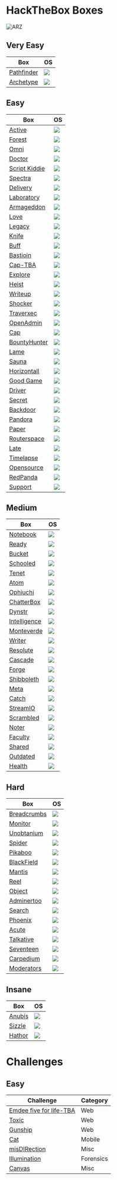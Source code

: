 # HackTheBox Boxes

![ARZ](https://www.hackthebox.eu/badge/image/283411)

## Very Easy
Box                                                                                                              | OS
---                                                                                                              | ---       
[Pathfinder](https://github.com/AbdullahRizwan101/CTF-Writeups/blob/master/HackTheBox/Pathfinder.md)             | <img src="https://i.imgur.com/8SPmSeo.gif"/>
[Archetype](https://github.com/AbdullahRizwan101/CTF-Writeups/blob/master/HackTheBox/Archetype.md)               | <img src="https://i.imgur.com/8SPmSeo.gif"/>

## Easy

Box                                                                                                              | OS
---                                                                                                              | ---       
[Active](https://github.com/AbdullahRizwan101/CTF-Writeups/blob/master/HackTheBox/Active.md)                     | <img src="https://i.imgur.com/8SPmSeo.gif"/>
[Forest](https://github.com/AbdullahRizwan101/CTF-Writeups/blob/master/HackTheBox/Forest.md)                     |  <img src="https://i.imgur.com/8SPmSeo.gif"/>
[Omni](https://github.com/AbdullahRizwan101/CTF-Writeups/blob/master/HackTheBox/Omni.md)                         | <img src="https://i.imgur.com/8SPmSeo.gif"/>
[Doctor](https://github.com/AbdullahRizwan101/CTF-Writeups/blob/master/HackTheBox/Doctor.md)                     | <img src= "https://i.imgur.com/hZoovNY.png"/>
[Script Kiddie](https://github.com/AbdullahRizwan101/CTF-Writeups/blob/master/HackTheBox/Script_Kiddie.md)       | <img src="https://i.imgur.com/hZoovNY.png"/>
[Spectra](https://github.com/AbdullahRizwan101/CTF-Writeups/blob/master/HackTheBox/Spectra.md)                   | <img src="https://i.imgur.com/hZoovNY.png"/>
[Delivery](https://github.com/AbdullahRizwan101/CTF-Writeups/blob/master/HackTheBox/Deilvery.md)                 | <img src="https://i.imgur.com/hZoovNY.png"/> 
[Laboratory](https://github.com/AbdullahRizwan101/CTF-Writeups/blob/master/HackTheBox/Laboratory.md)             | <img src="https://i.imgur.com/hZoovNY.png"/> 
[Armageddon](https://github.com/AbdullahRizwan101/CTF-Writeups/blob/master/HackTheBox/Armageddon.md)             | <img src="https://i.imgur.com/hZoovNY.png"/>
[Love](https://github.com/AbdullahRizwan101/CTF-Writeups/blob/master/HackTheBox/Love.md)                         | <img src="https://i.imgur.com/8SPmSeo.gif"/>
[Legacy](https://github.com/AbdullahRizwan101/CTF-Writeups/blob/master/HackTheBox/Legacy.md)                     | <img src="https://i.imgur.com/8SPmSeo.gif"/>
[Knife](https://github.com/AbdullahRizwan101/CTF-Writeups/blob/master/HackTheBox/Knife.md)                       | <img src="https://i.imgur.com/hZoovNY.png"/>
[Buff](https://github.com/AbdullahRizwan101/CTF-Writeups/blob/master/HackTheBox/Buff.md)                         | <img src="https://i.imgur.com/8SPmSeo.gif"/>
[Bastioin](https://github.com/AbdullahRizwan101/CTF-Writeups/blob/master/HackTheBox/Bastion.md)                  | <img src="https://i.imgur.com/8SPmSeo.gif"/>
[Cap-TBA](https://github.com/AbdullahRizwan101/CTF-Writeups/blob/master/HackTheBox/Cap.md)                           | <img src="https://i.imgur.com/hZoovNY.png"/>
[Explore](https://github.com/AbdullahRizwan101/CTF-Writeups/blob/master/HackTheBox/Explore.md)              | <img src="https://i.imgur.com/eZSccPd.png"/>
[Heist](https://github.com/AbdullahRizwan101/CTF-Writeups/blob/master/HackTheBox/Heist.md)                   | <img src="https://i.imgur.com/8SPmSeo.gif"/>
[Writeup](https://github.com/AbdullahRizwan101/CTF-Writeups/blob/master/HackTheBox/Writeup.md)                 | <img src="https://i.imgur.com/hZoovNY.png"/>
[Shocker](https://github.com/AbdullahRizwan101/CTF-Writeups/blob/master/HackTheBox/Shocker.md)                 | <img src="https://i.imgur.com/hZoovNY.png"/>
[Traverxec](https://github.com/AbdullahRizwan101/CTF-Writeups/blob/master/HackTheBox/Traverxec.md)             | <img src="https://i.imgur.com/hZoovNY.png"/>
[OpenAdmin](https://github.com/AbdullahRizwan101/CTF-Writeups/blob/master/HackTheBox/OpenAdmin.md)             | <img src="https://i.imgur.com/hZoovNY.png"/>
[Cap](https://github.com/AbdullahRizwan101/CTF-Writeups/blob/master/HackTheBox/Cap.md)                         | <img src="https://i.imgur.com/hZoovNY.png"/>
[BountyHunter](https://github.com/AbdullahRizwan101/CTF-Writeups/blob/master/HackTheBox/BountyHunter.md)       | <img src="https://i.imgur.com/hZoovNY.png"/>
[Lame](https://github.com/AbdullahRizwan101/CTF-Writeups/blob/master/HackTheBox/Lame.md)                       | <img src="https://i.imgur.com/hZoovNY.png"/>
[Sauna](https://github.com/AbdullahRizwan101/CTF-Writeups/blob/master/HackTheBox/Sauna.md)                     | <img src="https://i.imgur.com/8SPmSeo.gif"/>
[Horizontall](https://github.com/AbdullahRizwan101/CTF-Writeups/blob/master/HackTheBox/Horizontall.md)         | <img src="https://i.imgur.com/hZoovNY.png"/>
[Good Game](https://github.com/AbdullahRizwan101/CTF-Writeups/blob/master/HackTheBox/GoodGame.md)              | <img src="https://i.imgur.com/hZoovNY.png"/>
[Driver](https://github.com/AbdullahRizwan101/CTF-Writeups/blob/master/HackTheBox/Driver.md)                   | <img src="https://i.imgur.com/8SPmSeo.gif"/>
[Secret](https://github.com/AbdullahRizwan101/CTF-Writeups/blob/master/HackTheBox/Secret.md)                   | <img src="https://i.imgur.com/hZoovNY.png"/>
[Backdoor](https://github.com/AbdullahRizwan101/CTF-Writeups/blob/master/HackTheBox/Backdoor.md)               | <img src="https://i.imgur.com/hZoovNY.png"/>
[Pandora](https://github.com/AbdullahRizwan101/CTF-Writeups/blob/master/HackTheBox/Pandora.md)                 | <img src="https://i.imgur.com/hZoovNY.png"/>
[Paper](https://github.com/AbdullahRizwan101/CTF-Writeups/blob/master/HackTheBox/Paper.md)                     | <img src="https://i.imgur.com/hZoovNY.png"/>
[Routerspace](https://github.com/AbdullahRizwan101/CTF-Writeups/blob/master/HackTheBox/Routerspace.md)         | <img src="https://i.imgur.com/hZoovNY.png"/>
[Late](https://github.com/AbdullahRizwan101/CTF-Writeups/blob/master/HackTheBox/Late.md)                       | <img src="https://i.imgur.com/hZoovNY.png"/>
[Timelapse](https://github.com/AbdullahRizwan101/CTF-Writeups/blob/master/HackTheBox/Timelapse.md)             | <img src="https://i.imgur.com/8SPmSeo.gif"/>
[Opensource](https://github.com/AbdullahRizwan101/CTF-Writeups/blob/master/HackTheBox/Opensource.md)           | <img src="https://i.imgur.com/hZoovNY.png"/>
[RedPanda](https://github.com/AbdullahRizwan101/CTF-Writeups/blob/master/HackTheBox/RedPanda.md)               | <img src="https://i.imgur.com/hZoovNY.png"/>
[Support](https://github.com/AbdullahRizwan101/CTF-Writeups/blob/master/HackTheBox/Support.md)                  | <img src="https://i.imgur.com/8SPmSeo.gif"/>

## Medium

Box                                                                                                              | OS
---                                                                                                              | ---
[Notebook](https://github.com/AbdullahRizwan101/CTF-Writeups/blob/master/HackTheBox/Notebook.md)                 | <img src="https://i.imgur.com/hZoovNY.png"/>
[Ready](https://github.com/AbdullahRizwan101/CTF-Writeups/blob/master/HackTheBox/Ready.md)                       | <img src="https://i.imgur.com/hZoovNY.png"/>
[Bucket](https://github.com/AbdullahRizwan101/CTF-Writeups/blob/master/HackTheBox/Bucket.md)                     | <img src="https://i.imgur.com/hZoovNY.png"/>
[Schooled](https://github.com/AbdullahRizwan101/CTF-Writeups/blob/master/HackTheBox/Schooled.md)                 | <img src="https://i.imgur.com/hZoovNY.png"/>
[Tenet](https://github.com/AbdullahRizwan101/CTF-Writeups/blob/master/HackTheBox/Tenet.md)                       | <img src="https://i.imgur.com/hZoovNY.png"/>
[Atom](https://github.com/AbdullahRizwan101/CTF-Writeups/blob/master/HackTheBox/Atom.md)                         | <img src="https://i.imgur.com/8SPmSeo.gif"/>
[Ophiuchi](https://github.com/AbdullahRizwan101/CTF-Writeups/blob/master/HackTheBox/Ophiuchi.md)                 | <img src="https://i.imgur.com/hZoovNY.png"/>
[ChatterBox](https://github.com/AbdullahRizwan101/CTF-Writeups/blob/master/HackTheBox/Chatterbox.md)             | <img src="https://i.imgur.com/8SPmSeo.gif"/>
[Dynstr](https://github.com/AbdullahRizwan101/CTF-Writeups/blob/master/HackTheBox/Dynstr.md)                     | <img src="https://i.imgur.com/hZoovNY.png"/>
[Intelligence](https://github.com/AbdullahRizwan101/CTF-Writeups/blob/master/HackTheBox/Intelligence.md)         | <img src="https://i.imgur.com/8SPmSeo.gif"/>
[Monteverde](https://github.com/AbdullahRizwan101/CTF-Writeups/blob/master/HackTheBox/Monteverde.md)             | <img src="https://i.imgur.com/8SPmSeo.gif"/>
[Writer](https://github.com/AbdullahRizwan101/CTF-Writeups/blob/master/HackTheBox/Writer.md)                     | <img src="https://i.imgur.com/hZoovNY.png"/>
[Resolute](https://github.com/AbdullahRizwan101/CTF-Writeups/blob/master/HackTheBox/Resolute.md)                 | <img src="https://i.imgur.com/8SPmSeo.gif"/>
[Cascade](https://github.com/AbdullahRizwan101/CTF-Writeups/blob/master/HackTheBox/Cascade.md)                   | <img src="https://i.imgur.com/8SPmSeo.gif"/>
[Forge](https://github.com/AbdullahRizwan101/CTF-Writeups/blob/master/HackTheBox/Forge.md)                       | <img src="https://i.imgur.com/hZoovNY.png"/>
[Shibboleth](https://github.com/AbdullahRizwan101/CTF-Writeups/blob/master/HackTheBox/Shibboleth.md)             | <img src="https://i.imgur.com/hZoovNY.png"/>
[Meta](https://github.com/AbdullahRizwan101/CTF-Writeups/blob/master/HackTheBox/Meta.md)                         | <img src="https://i.imgur.com/hZoovNY.png"/>
[Catch](https://github.com/AbdullahRizwan101/CTF-Writeups/blob/master/HackTheBox/Catch.md)                       | <img src="https://i.imgur.com/hZoovNY.png"/>
[StreamIO](https://github.com/AbdullahRizwan101/CTF-Writeups/blob/master/HackTheBox/StreamIO.md)                 | <img src="https://i.imgur.com/8SPmSeo.gif"/>
[Scrambled](https://github.com/AbdullahRizwan101/CTF-Writeups/blob/master/HackTheBox/Scrambled.md)               | <img src="https://i.imgur.com/8SPmSeo.gif"/>
[Noter](https://github.com/AbdullahRizwan101/CTF-Writeups/blob/master/HackTheBox/Noter.md)                       | <img src="https://i.imgur.com/hZoovNY.png"/>
[Faculty](https://github.com/AbdullahRizwan101/CTF-Writeups/blob/master/HackTheBox/Faculty.md)                   | <img src="https://i.imgur.com/hZoovNY.png"/>
[Shared](https://github.com/AbdullahRizwan101/CTF-Writeups/blob/master/HackTheBox/Shared.md)                     | <img src="https://i.imgur.com/hZoovNY.png"/>
[Outdated](https://github.com/AbdullahRizwan101/CTF-Writeups/blob/master/HackTheBox/Outdated.md)                | <img src="https://i.imgur.com/8SPmSeo.gif"/>
[Health](https://github.com/AbdullahRizwan101/CTF-Writeups/blob/master/HackTheBox/Health.md)                     |<img src="https://i.imgur.com/hZoovNY.png"/>
## Hard

Box                                                                                                              | OS
---                                                                                                              | ---       
[Breadcrumbs](https://github.com/AbdullahRizwan101/CTF-Writeups/blob/master/HackTheBox/Breadcrumbs.md)           | <img src="https://i.imgur.com/8SPmSeo.gif"/>
[Monitor](https://github.com/AbdullahRizwan101/CTF-Writeups/blob/master/HackTheBox/Monitor.md)               | <img src= "https://i.imgur.com/hZoovNY.png"/>
[Unobtanium](https://github.com/AbdullahRizwan101/CTF-Writeups/blob/master/HackTheBox/Unobtainium.md)            | <img src= "https://i.imgur.com/hZoovNY.png"/>
[Spider](https://github.com/AbdullahRizwan101/CTF-Writeups/blob/master/HackTheBox/Spider.md)                     | <img src= "https://i.imgur.com/hZoovNY.png"/>
[Pikaboo](https://github.com/AbdullahRizwan101/CTF-Writeups/blob/master/HackTheBox/Pikaboo.md)                   | <img src= "https://i.imgur.com/hZoovNY.png"/>
[BlackField](https://github.com/AbdullahRizwan101/CTF-Writeups/blob/master/HackTheBox/BlackField.md)             | <img src="https://i.imgur.com/8SPmSeo.gif"/>
[Mantis](https://github.com/AbdullahRizwan101/CTF-Writeups/blob/master/HackTheBox/Mantis.md)                     | <img src="https://i.imgur.com/8SPmSeo.gif"/>
[Reel](https://github.com/AbdullahRizwan101/CTF-Writeups/blob/master/HackTheBox/Reel.md)                         | <img src="https://i.imgur.com/8SPmSeo.gif"/>
[Object](https://github.com/AbdullahRizwan101/CTF-Writeups/blob/master/HackTheBox/Object.md)                     | <img src="https://i.imgur.com/8SPmSeo.gif"/>
[Adminertoo](https://github.com/AbdullahRizwan101/CTF-Writeups/blob/master/HackTheBox/Adminertoo.md)             | <img src= "https://i.imgur.com/hZoovNY.png"/>
[Search](https://github.com/AbdullahRizwan101/CTF-Writeups/blob/master/HackTheBox/Search.md)                     | <img src="https://i.imgur.com/8SPmSeo.gif"/>
[Phoenix](https://github.com/AbdullahRizwan101/CTF-Writeups/blob/master/HackTheBox/Phoenix.md)                   | <img src= "https://i.imgur.com/hZoovNY.png"/>
[Acute](https://github.com/AbdullahRizwan101/CTF-Writeups/blob/master/HackTheBox/Acute.md)                       | <img src="https://i.imgur.com/8SPmSeo.gif"/>
[Talkative](https://github.com/AbdullahRizwan101/CTF-Writeups/blob/master/HackTheBox/Talkative.md)               | <img src= "https://i.imgur.com/hZoovNY.png"/>
[Seventeen](https://github.com/AbdullahRizwan101/CTF-Writeups/blob/master/HackTheBox/Seventeen.md)               | <img src= "https://i.imgur.com/hZoovNY.png"/>
[Carpedium](https://github.com/AbdullahRizwan101/CTF-Writeups/blob/master/HackTheBox/Carpediem.md)               | <img src= "https://i.imgur.com/hZoovNY.png"/>
[Moderators](https://github.com/AbdullahRizwan101/CTF-Writeups/blob/master/HackTheBox/Moderators.md)             | <img src= "https://i.imgur.com/hZoovNY.png"/>

## Insane

Box                                                                                                              | OS
---                                                                                                              | ---       
[Anubis](https://github.com/AbdullahRizwan101/CTF-Writeups/blob/master/HackTheBox/Anubis.md)                     |<img src="https://i.imgur.com/8SPmSeo.gif"/>
[Sizzle](https://github.com/AbdullahRizwan101/CTF-Writeups/blob/master/HackTheBox/Sizzle.md)                     |<img src="https://i.imgur.com/8SPmSeo.gif"/>
[Hathor](https://github.com/AbdullahRizwan101/CTF-Writeups/blob/master/HackTheBox/Hathor.md)                     |<img src="https://i.imgur.com/8SPmSeo.gif"/>
# Challenges

## Easy

Challenge                                                                                                        |Category
---                                                                                                              | ---       
[Emdee five for life-TBA](https://github.com/AbdullahRizwan101/CTF-Writeups/blob/master/HackTheBox/MD5-4-life.md)    | Web
[Toxic](https://github.com/AbdullahRizwan101/CTF-Writeups/blob/master/HackTheBox/Toxic.md)                           | Web
[Gunship](https://github.com/AbdullahRizwan101/CTF-Writeups/blob/master/HackTheBox/Gunship.md)                       | Web
[Cat](https://github.com/AbdullahRizwan101/CTF-Writeups/blob/master/HackTheBox/Cat.md)                               | Mobile                 
[misDIRection](https://github.com/AbdullahRizwan101/CTF-Writeups/blob/master/HackTheBox/misDIRection.md)             | Misc
[Illumination](https://github.com/AbdullahRizwan101/CTF-Writeups/blob/master/HackTheBox/Illumination.md)             | Forensics
[Canvas](https://github.com/AbdullahRizwan101/CTF-Writeups/blob/master/HackTheBox/Canvas.md)                         | Misc
